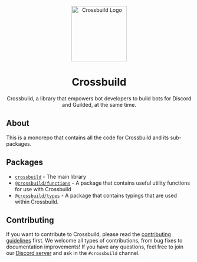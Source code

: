 <div align="center">
<img width="150" height="150" src="https://cdn.buape.com/crossbuild.png" alt="Crossbuild Logo" />

<h1 align="center"><b>Crossbuild</b></h1>

Crossbuild, a library that empowers bot developers to build bots for Discord and Guilded, at the same time.

</div>

## About

This is a monorepo that contains all the code for Crossbuild and its sub-packages.

## Packages

-   [`crossbuild`](/tree/main/packages/crossbuild) - The main library
-   [`@crossbuild/functions`](/tree/main/packages/functions) - A package that contains useful utility functions for use with Crossbuild
-   [`@crossbuild/types`](/tree/main/packages/types) - A package that contains typings that are used within Crossbuild.

## Contributing

If you want to contribute to Crossbuild, please read the [contributing guidelines](/CONTRIBUTING.md) first. We welcome all types of contributions, from bug fixes to documentation improvements! If you have any questions, feel free to join our [Discord server](https://go.buape.com/discord) and ask in the `#crossbuild` channel.
